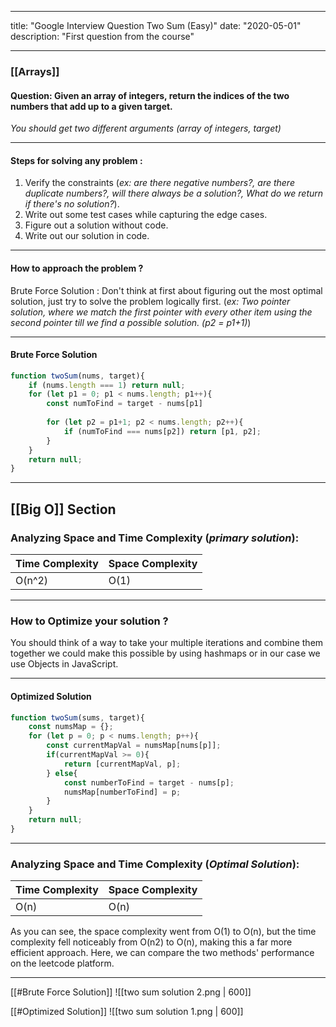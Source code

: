 -- -
title: "Google Interview Question Two Sum (Easy)"
date: "2020-05-01"
description: "First question from the course"
-- -

### [[Arrays]]

#### Question: Given an array of integers, return the indices of the two numbers that add up to a given target.

*You should get two different arguments (array of integers, target)*

---

#### Steps for solving any problem :
1. Verify the constraints (*ex: are there negative numbers?, are there duplicate numbers?, will there always be a solution?, What do we return if there's no solution?*).
2. Write out some test cases while capturing the edge cases.
3. Figure out a solution without code.
4. Write out our solution in code.
---

#### How to approach the problem ?

Brute Force Solution : Don't think at first about figuring out the most optimal solution, just try to solve the problem logically first. (*ex: Two pointer solution, where we match the first pointer with every other item using the second pointer till we find a possible solution. (p2 = p1+1)*)

---

#### Brute Force Solution

```js
function twoSum(nums, target){
	if (nums.length === 1) return null;
	for (let p1 = 0; p1 < nums.length; p1++){
		const numToFind = target - nums[p1]
		
		for (let p2 = p1+1; p2 < nums.length; p2++){
			if (numToFind === nums[p2]) return [p1, p2];
		}
	}
	return null;
}
```

---
## [[Big O]] Section

### Analyzing Space and Time Complexity (*primary solution*):

Time Complexity | Space Complexity
-- | --
O(n^2) | O(1)

---

### How to Optimize your solution ?

You should think of a way to take your multiple iterations and combine them together we could make this possible by using hashmaps or in our case we use Objects in JavaScript.

---
#### Optimized Solution
```js
function twoSum(sums, target){
	const numsMap = {};
	for (let p = 0; p < nums.length; p++){
		const currentMapVal = numsMap[nums[p]];
		if(currentMapVal >= 0){
			return [currentMapVal, p];
		} else{
			const numberToFind = target - nums[p];
			numsMap[numberToFind] = p;
		}
	}
	return null;
}
```

---
### Analyzing Space and Time Complexity (*Optimal Solution*):

Time Complexity | Space Complexity
-- | --
O(n) | O(n)

As you can see, the space complexity went from O(1) to O(n), but the time complexity fell noticeably from O(n2) to O(n), making this a far more efficient approach. Here, we can compare the two methods' performance on the leetcode platform.

---

[[#Brute Force Solution]]
![[two sum solution 2.png | 600]]

[[#Optimized Solution]]
![[two sum solution 1.png | 600]]